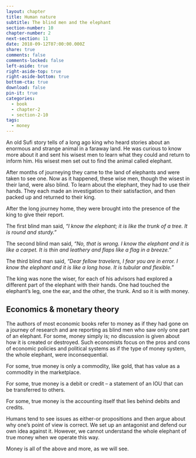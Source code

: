 ```yaml
---
layout: chapter
title: Human nature
subtitle: The blind men and the elephant
section-number: 10
chapter-number: 2
next-section: 11
date: 2018-09-12T07:00:00.000Z
share: true
comments: false
comments-locked: false
left-aside: true
right-aside-top: true
right-aside-bottom: true
bottom-cta: true
download: false
pin-it: true
categories:
  - book
  - chapter-2
  - section-2-10
tags:
  - money
---
```

An old Sufi story tells of a long ago king who heard stories about an
enormous and strange animal in a faraway land. He was curious to
know more about it and sent his wisest men to learn what they could
and return to inform him. His wisest men set out to find the animal
called elephant.

After months of journeying they came to the land of elephants and
were taken to see one. Now as it happened, these wise men, though
the wisest in their land, were also blind. To learn about the elephant,
they had to use their hands. They each made an investigation to their
satisfaction, and then packed up and returned to their king.

After the long journey home, they were brought into the presence of
the king to give their report. 

The first blind man said, _“I know the elephant; it is like the trunk of a tree. It is round and sturdy.”_

The second blind man said, _“No, that is wrong. I know the elephant
and it is like a carpet. It is thin and leathery and flaps like a flag in
a breeze.”_

The third blind man said, _“Dear fellow travelers, I fear you are in error.
I know the elephant and it is like a long hose. It is tubular and flexible.”_

The king was none the wiser, for each of his advisors had explored
a different part of the elephant with their hands. One had touched
the elephant’s leg, one the ear, and the other, the trunk. And so it is
with money.

## Economics & monetary theory

The authors of most economic books refer to money as if they had
gone on a journey of research and are reporting as blind men who
saw only one part of an elephant. For some, money simply is; no
discussion is given about how it is created or destroyed. Such
economists focus on the pros and cons of economic policies and
political systems as if the type of money system, the whole elephant,
were inconsequential.

For some, true money is only a commodity, like gold, that has value
as a commodity in the marketplace.

For some, true money is a debit or credit – a statement of an IOU that
can be transferred to others.

For some, true money is the accounting itself that lies behind debits
and credits.

Humans tend to see issues as either-or propositions and then argue
about why one’s point of view is correct. We set up an antagonist and
defend our own idea against it. However, we cannot understand the
whole elephant of true money when we operate this way.

Money is all of the above and more, as we will see.
